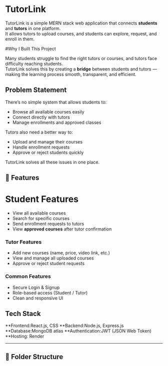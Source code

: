 # TutorLink

TutorLink is a simple MERN stack web application that connects **students** and **tutors** in one platform.  
It allows tutors to upload courses, and students can explore, request, and enroll in them.



#Why I Built This Project

Many students struggle to find the right tutors or courses, and tutors face difficulty reaching students.  
TutorLink solves this by creating a **bridge** between students and tutors — making the learning process smooth, transparent, and efficient.


##  Problem Statement

There’s no simple system that allows students to:
- Browse all available courses easily  
- Connect directly with tutors  
- Manage enrollments and approved classes  

Tutors also need a better way to:
- Upload and manage their courses  
- Handle enrollment requests  
- Approve or reject students quickly  

TutorLink solves all these issues in one place.

## 🧩 Features

# Student Features
- View all available courses  
- Search for specific courses  
- Send enrollment requests to tutors  
- View **approved courses** after tutor confirmation  

### Tutor Features
- Add new courses (name, price, video link, etc.)  
- View and manage all uploaded courses  
- Approve or reject student requests  

### Common Features
- Secure Login & Signup  
- Role-based access (Student / Tutor)  
- Clean and responsive UI  

## Tech Stack

**Frontend:React.js, CSS 
**Backend:Node.js, Express.js  
**Database:MongoDB atlas
**Authentication:JWT (JSON Web Token)  
**Hosting: Render  

---

## 📁 Folder Structure
